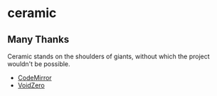 # ceramic

## Many Thanks
Ceramic stands on the shoulders of giants, without which the project wouldn't be possible.

- [CodeMirror](https://codemirror.net/)
- [VoidZero](https://voidzero.dev/)
